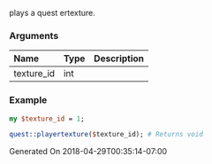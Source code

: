 plays a quest ertexture.
### Arguments
**Name**|**Type**|**Description**
:---|:---|:---
texture_id|int|

### Example

```perl
my $texture_id = 1;

quest::playertexture($texture_id); # Returns void
```


Generated On 2018-04-29T00:35:14-07:00